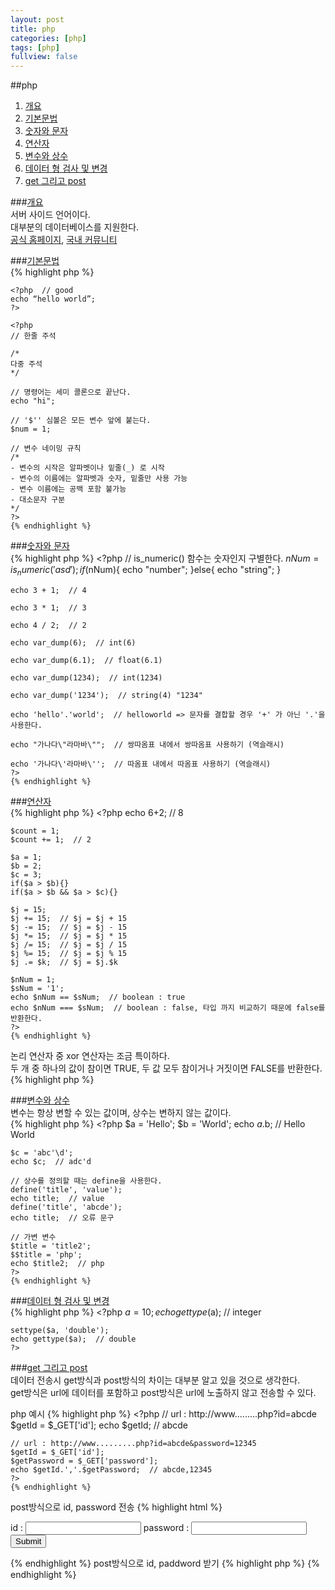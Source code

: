 ```yaml
---
layout: post
title: php
categories: [php]
tags: [php]
fullview: false
---
```


##php  
1. [개요](#php)  
1. [기본문법](#basic)  
1. [숫자와 문자](#number-string)  
1. [연산자](#operator)  
1. [변수와 상수](#variable)  
1. [데이터 형 검사 및 변경](#data-type)  
1. [get 그리고 post](#get_post)  

###<a href="#" name="php">개요</a>  
서버 사이드 언어이다.  
대부분의 데이터베이스를 지원한다.  
[공식 홈페이지](http://php.net/), [국내 커뮤니티](http://phpschool.com/)  

###<a href="#" name="basic">기본문법</a>  
    {% highlight php %}
    <?  // bad
    echo “hello world”;
    ?>
    
    <?php  // good
    echo “hello world”;
    ?>
    
    <?php
    // 한줄 주석
    
    /*
    다중 주석
    */
    
    // 명령어는 세미 콜론으로 끝난다.
    echo "hi";
    
    // '$'' 심볼은 모든 변수 앞에 붙는다.
    $num = 1;
    
    // 변수 네이밍 규칙
    /*
    - 변수의 시작은 알파벳이나 밑줄(_) 로 시작
    - 변수의 이름에는 알파벳과 숫자, 밑줄만 사용 가능
    - 변수 이름에는 공백 포함 불가능
    - 대소문자 구분
    */
    ?>
    {% endhighlight %}
###<a href="#" name="number-string">숫자와 문자</a>  
    {% highlight php %}
	<?php
	// is_numeric() 함수는 숫자인지 구별한다.
	$nNum = is_numeric('asd');
	if($nNum){
		echo "number";
	}else{
		echo "string";
	}

	echo 3 + 1;  // 4
	
	echo 3 * 1;  // 3
	
	echo 4 / 2;  // 2
	
	echo var_dump(6);  // int(6)
	
	echo var_dump(6.1);  // float(6.1)
	
	echo var_dump(1234);  // int(1234)
	
	echo var_dump('1234');  // string(4) "1234"
	
	echo 'hello'.'world';  // helloworld => 문자를 결합할 경우 '+' 가 아닌 '.'을 사용한다.
	
	echo "가나다\"라마바\"";  // 쌍따옴표 내에서 쌍따옴표 사용하기 (역슬래시)
	
	echo '가나다\'라마바\'';  // 따옴표 내에서 따옴표 사용하기 (역슬래시)
	?>
    {% endhighlight %}
###<a href="#" name="operator">연산자</a>  
	{% highlight php %}
	<?php
	echo 6+2;  // 8

	$count = 1;
	$count += 1;  // 2

	$a = 1;
	$b = 2;
	$c = 3;
	if($a > $b){}
	if($a > $b && $a > $c){}

	$j = 15;
	$j += 15;  // $j = $j + 15
	$j -= 15;  // $j = $j - 15
	$j *= 15;  // $j = $j * 15
	$j /= 15;  // $j = $j / 15
	$j %= 15;  // $j = $j % 15
	$j .= $k;  // $j = $j.$k

	$nNum = 1;
	$sNum = '1';
	echo $nNum == $sNum;  // boolean : true
	echo $nNum === $sNum;  // boolean : false, 타입 까지 비교하기 때문에 false를 반환한다.
	?>
    {% endhighlight %}
논리 연산자 중 xor 연산자는 조금 특이하다.  
두 개 중 하나의 값이 참이면 TRUE, 두 값 모두 참이거나 거짓이면 FALSE를 반환한다.  
    {% highlight php %}
	<?php
	$a = '1';
	$c = $a xor $b;
	echo $c;  // 1
	?>

###<a href="#" name="variable">변수와 상수</a>  
변수는 항상 변할 수 있는 값이며, 상수는 변하지 않는 값이다.  
	{% highlight php %}
	<?php
	$a = 'Hello';
	$b = 'World';
	echo $a.$b;  // Hello World

	$c = 'abc'\d';
	echo $c;  // adc'd

	// 상수를 정의할 때는 define을 사용한다.
	define('title', 'value');
	echo title;  // value
	define('title', 'abcde');
	echo title;  // 오류 문구

	// 가변 변수
	$title = 'title2';
	$$title = 'php';
	echo $title2;  // php
	?>
    {% endhighlight %}
###<a href="#" name="data-type">데이터 형 검사 및 변경</a>  
	{% highlight php %}
	<?php
	$a = 10;
	echo gettype($a);  // integer

	settype($a, 'double');
	echo gettype($a);  // double
	?>

###<a href="#" name="get_post">get 그리고 post</a>  
데이터 전송시 get방식과 post방식의 차이는 대부분 알고 있을 것으로 생각한다.  
get방식은 url에 데이터를 포함하고 post방식은 url에 노출하지 않고 전송할 수 있다.  

php 예시
	{% highlight php %}
	<?php
	// url : http://www.........php?id=abcde
	$getId = $_GET['id'];
	echo $getId;  // abcde

	// url : http://www.........php?id=abcde&password=12345
	$getId = $_GET['id'];
	$getPassword = $_GET['password'];
	echo $getId.','.$getPassword;  // abcde,12345
	?>
    {% endhighlight %}
post방식으로 id, password 전송
    {% highlight html %}
	<html>
	<body>
		<form method="POST" action="info.php">
		id :  <input type="text" name="id" />
		password :  <input type="text" name="password" />
		<input type="submit" />
		</form>
	</body>
	</html>
    {% endhighlight %}
post방식으로 id, paddword 받기
    {% highlight php %}
	<?php
	echo $_POST['id'].','.$_POST['password'];
	?>
    {% endhighlight %}
